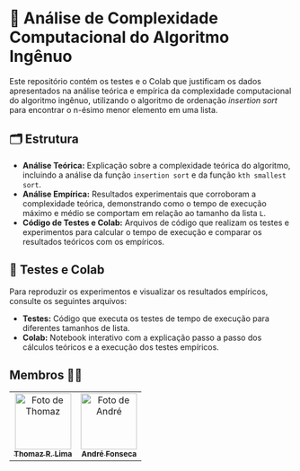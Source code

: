 # 📎 Análise de Complexidade Computacional do Algoritmo Ingênuo

Este repositório contém os testes e o Colab que justificam os dados apresentados na análise teórica e empírica da complexidade computacional do algoritmo ingênuo, utilizando o algoritmo de ordenação *insertion sort* para encontrar o n-ésimo menor elemento em uma lista.

## 🗂️ Estrutura

- **Análise Teórica:** Explicação sobre a complexidade teórica do algoritmo, incluindo a análise da função `insertion sort` e da função `kth smallest sort`.
- **Análise Empírica:** Resultados experimentais que corroboram a complexidade teórica, demonstrando como o tempo de execução máximo e médio se comportam em relação ao tamanho da lista `L`.
- **Código de Testes e Colab:** Arquivos de código que realizam os testes e experimentos para calcular o tempo de execução e comparar os resultados teóricos com os empíricos.

## 🥡 Testes e Colab

Para reproduzir os experimentos e visualizar os resultados empíricos, consulte os seguintes arquivos:

- **Testes:** Código que executa os testes de tempo de execução para diferentes tamanhos de lista.
- **Colab:** Notebook interativo com a explicação passo a passo dos cálculos teóricos e a execução dos testes empíricos.
## Membros 👨‍🏭
  
<table>
  <tr>
    <td align="center">
      <a href="https://github.com/Thomazrlima">
        <img src="https://avatars3.githubusercontent.com/Thomazrlima" width="100px;" alt="Foto de Thomaz"/><br>
        <sub>
          <b>Thomaz R. Lima</b>
        </sub>
      </a>
    </td>
    <td align="center">
      <a href="https://github.com/Nerebo">
        <img src="https://avatars.githubusercontent.com/Nerebo" width="100px;" alt="Foto de André"/><br>
        <sub>
          <b>André Fonseca</b>
        </sub>
      </a>
    </td>
  </tr>
</table>
